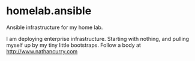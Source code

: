 # homelab.ansible

Ansible infrastructure for my home lab.

I am deploying enterprise infrastructure. Starting with nothing, and pulling myself up by my tiny little bootstraps. Follow a body at http://www.nathancurry.com
